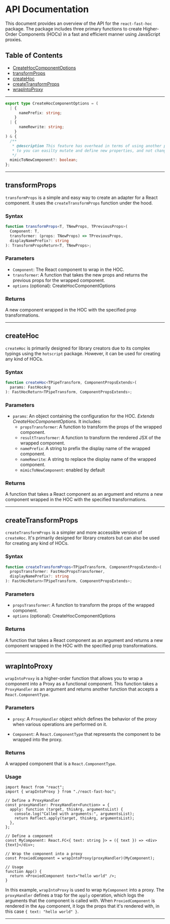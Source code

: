 # API Documentation

This document provides an overview of the API for the `react-fast-hoc` package. The package includes three primary functions to create Higher-Order Components (HOCs) in a fast and efficient manner using JavaScript proxies.

## Table of Contents

- [CreateHocComponentOptions](#CreateHocComponentOptions)
- [transformProps](#transformProps)
- [createHoc](#createHoc)
- [createTransformProps](#createTransformProps)
- [wrapIntoProxy](#wrapIntoProxy)

---

```typescript
export type CreateHocComponentOptions = (
  | {
      namePrefix: string;
    }
  | {
      nameRewrite: string;
    }
) & {
  /**
   * @description This feature has overhead in terms of using another proxy
   * to you can easilty mutate and define new properties, and not change inital component
   */
  mimicToNewComponent?: boolean;
};
```

---

## transformProps

`transformProps` is a simple and easy way to create an adapter for a React component. It uses the `createTransformProps` function under the hood.

### Syntax

```typescript
function transformProps<T, TNewProps, TPreviousProps>(
  Component: T,
  transformer: (props: TNewProps) => TPreviousProps,
  displayNamePrefix?: string
): TransformPropsReturn<T, TNewProps>;
```

### Parameters

- `Component`: The React component to wrap in the HOC.
- `transformer`: A function that takes the new props and returns the previous props for the wrapped component.
- `options` (optional): CreateHocComponentOptions

### Returns

A new component wrapped in the HOC with the specified prop transformations.

---

## createHoc

`createHoc` is primarily designed for library creators due to its complex typings using the `hotscript` package. However, it can be used for creating any kind of HOCs.

### Syntax

```typescript
function createHoc<TPipeTransform, ComponentPropsExtends>(
  params: FastHocArg
): FastHocReturn<TPipeTransform, ComponentPropsExtends>;
```

### Parameters

- `params`: An object containing the configuration for the HOC. _Extends CreateHocComponentOptions._ It includes:
  - `propsTransformer`: A function to transform the props of the wrapped component.
  - `resultTransformer`: A function to transform the rendered JSX of the wrapped component.
  - `namePrefix`: A string to prefix the display name of the wrapped component.
  - `nameRewrite`: A string to replace the display name of the wrapped component.
  - `mimicToNewComponent`: enabled by default

### Returns

A function that takes a React component as an argument and returns a new component wrapped in the HOC with the specified transformations.

---

## createTransformProps

`createTransformProps` is a simpler and more accessible version of `createHoc`. It's primarily designed for library creators but can also be used for creating any kind of HOCs.

### Syntax

```typescript
function createTransformProps<TPipeTransform, ComponentPropsExtends>(
  propsTransformer: FastHocPropsTransformer,
  displayNamePrefix?: string
): FastHocReturn<TPipeTransform, ComponentPropsExtends>;
```

### Parameters

- `propsTransformer`: A function to transform the props of the wrapped component.
- `options` (optional): CreateHocComponentOptions

### Returns

A function that takes a React component as an argument and returns a new component wrapped in the HOC with the specified prop transformations.

---

## wrapIntoProxy

`wrapIntoProxy` is a higher-order function that allows you to wrap a component into a Proxy as a functional component. This function takes a `ProxyHandler` as an argument and returns another function that accepts a `React.ComponentType`.

### Parameters

- `proxy`: A `ProxyHandler` object which defines the behavior of the proxy when various operations are performed on it.

- `Component`: A `React.ComponentType` that represents the component to be wrapped into the proxy.

### Returns

A wrapped component that is a `React.ComponentType`.

### Usage

```tsx
import React from "react";
import { wrapIntoProxy } from "./react-fast-hoc";

// Define a ProxyHandler
const proxyHandler: ProxyHandler<Function> = {
  apply: function (target, thisArg, argumentsList) {
    console.log("Called with arguments:", argumentsList);
    return Reflect.apply(target, thisArg, argumentsList);
  },
};

// Define a component
const MyComponent: React.FC<{ text: string }> = ({ text }) => <div>{text}</div>;

// Wrap the component into a proxy
const ProxiedComponent = wrapIntoProxy(proxyHandler)(MyComponent);

// Usage
function App() {
  return <ProxiedComponent text="hello world" />;
}
```

In this example, `wrapIntoProxy` is used to wrap `MyComponent` into a proxy. The `proxyHandler` defines a trap for the `apply` operation, which logs the arguments that the component is called with. When `ProxiedComponent` is rendered in the `App` component, it logs the props that it's rendered with, in this case `{ text: "hello world" }`.

---
